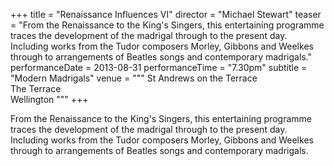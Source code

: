 +++
title = "Renaissance Influences VI"
director = "Michael Stewart"
teaser = "From the Renaissance to the King's Singers, this entertaining programme traces the development of the madrigal through to the present day. Including works from the Tudor composers Morley, Gibbons and Weelkes through to arrangements of Beatles songs and contemporary madrigals."
performanceDate = 2013-08-31
performanceTime = "7.30pm"
subtitle = "Modern Madrigals"
venue = """
St Andrews on the Terrace  
The Terrace  
Wellington
"""
+++

From the Renaissance to the King's Singers, this entertaining programme traces the development of the madrigal through to the present day. Including works from the Tudor composers Morley, Gibbons and Weelkes through to arrangements of Beatles songs and contemporary madrigals.
